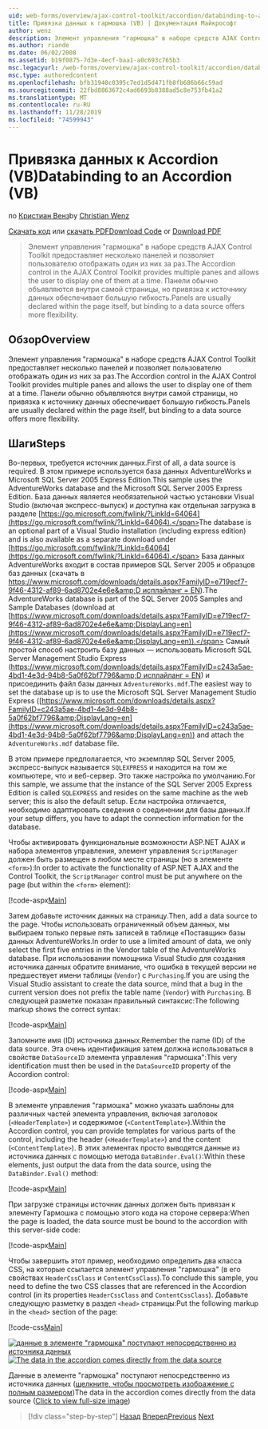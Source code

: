 ```yaml
---
uid: web-forms/overview/ajax-control-toolkit/accordion/databinding-to-an-accordion-vb
title: Привязка данных к гармошка (VB) | Документация Майкрософт
author: wenz
description: Элемент управления "гармошка" в наборе средств AJAX Control Toolkit предоставляет несколько панелей и позволяет пользователю отображать один из них за раз. Панели обычно объявляются w...
ms.author: riande
ms.date: 06/02/2008
ms.assetid: b19f0875-7d3e-4ecf-baa1-a0c693c765b3
msc.legacyurl: /web-forms/overview/ajax-control-toolkit/accordion/databinding-to-an-accordion-vb
msc.type: authoredcontent
ms.openlocfilehash: bfb31940c0395c7ed1d5d471fb8fb686b66c59ad
ms.sourcegitcommit: 22fbd8863672c4ad6693b8388ad5c8e753fb41a2
ms.translationtype: MT
ms.contentlocale: ru-RU
ms.lasthandoff: 11/28/2019
ms.locfileid: "74599943"
---
```

# <a name="databinding-to-an-accordion-vb"></a><span data-ttu-id="e2208-104">Привязка данных к Accordion (VB)</span><span class="sxs-lookup"><span data-stu-id="e2208-104">Databinding to an Accordion (VB)</span></span>

<span data-ttu-id="e2208-105">по [Кристиан Венз](https://github.com/wenz)</span><span class="sxs-lookup"><span data-stu-id="e2208-105">by [Christian Wenz](https://github.com/wenz)</span></span>

<span data-ttu-id="e2208-106">[Скачать код](https://download.microsoft.com/download/5/6/d/56d50cef-2011-4c8f-9891-7edc6dc57df9/Accordion1.vb.zip) или [скачать PDF](https://download.microsoft.com/download/6/7/1/6718d452-ff89-4d3f-a90e-c74ec2d636a3/accordion1VB.pdf)</span><span class="sxs-lookup"><span data-stu-id="e2208-106">[Download Code](https://download.microsoft.com/download/5/6/d/56d50cef-2011-4c8f-9891-7edc6dc57df9/Accordion1.vb.zip) or [Download PDF](https://download.microsoft.com/download/6/7/1/6718d452-ff89-4d3f-a90e-c74ec2d636a3/accordion1VB.pdf)</span></span>

> <span data-ttu-id="e2208-107">Элемент управления "гармошка" в наборе средств AJAX Control Toolkit предоставляет несколько панелей и позволяет пользователю отображать один из них за раз.</span><span class="sxs-lookup"><span data-stu-id="e2208-107">The Accordion control in the AJAX Control Toolkit provides multiple panes and allows the user to display one of them at a time.</span></span> <span data-ttu-id="e2208-108">Панели обычно объявляются внутри самой страницы, но привязка к источнику данных обеспечивает большую гибкость.</span><span class="sxs-lookup"><span data-stu-id="e2208-108">Panels are usually declared within the page itself, but binding to a data source offers more flexibility.</span></span>

## <a name="overview"></a><span data-ttu-id="e2208-109">Обзор</span><span class="sxs-lookup"><span data-stu-id="e2208-109">Overview</span></span>

<span data-ttu-id="e2208-110">Элемент управления "гармошка" в наборе средств AJAX Control Toolkit предоставляет несколько панелей и позволяет пользователю отображать один из них за раз.</span><span class="sxs-lookup"><span data-stu-id="e2208-110">The Accordion control in the AJAX Control Toolkit provides multiple panes and allows the user to display one of them at a time.</span></span> <span data-ttu-id="e2208-111">Панели обычно объявляются внутри самой страницы, но привязка к источнику данных обеспечивает большую гибкость.</span><span class="sxs-lookup"><span data-stu-id="e2208-111">Panels are usually declared within the page itself, but binding to a data source offers more flexibility.</span></span>

## <a name="steps"></a><span data-ttu-id="e2208-112">Шаги</span><span class="sxs-lookup"><span data-stu-id="e2208-112">Steps</span></span>

<span data-ttu-id="e2208-113">Во-первых, требуется источник данных.</span><span class="sxs-lookup"><span data-stu-id="e2208-113">First of all, a data source is required.</span></span> <span data-ttu-id="e2208-114">В этом примере используется база данных AdventureWorks и Microsoft SQL Server 2005 Express Edition.</span><span class="sxs-lookup"><span data-stu-id="e2208-114">This sample uses the AdventureWorks database and the Microsoft SQL Server 2005 Express Edition.</span></span> <span data-ttu-id="e2208-115">База данных является необязательной частью установки Visual Studio (включая экспресс-выпуск) и доступна как отдельная загрузка в разделе [https://go.microsoft.com/fwlink/?LinkId=64064](https://go.microsoft.com/fwlink/?LinkId=64064).</span><span class="sxs-lookup"><span data-stu-id="e2208-115">The database is an optional part of a Visual Studio installation (including express edition) and is also available as a separate download under [https://go.microsoft.com/fwlink/?LinkId=64064](https://go.microsoft.com/fwlink/?LinkId=64064).</span></span> <span data-ttu-id="e2208-116">База данных AdventureWorks входит в состав примеров SQL Server 2005 и образцов баз данных (скачать в [https://www.microsoft.com/downloads/details.aspx?FamilyID=e719ecf7-9f46-4312-af89-6ad8702e4e6e&amp;D исплайланг = EN](https://www.microsoft.com/downloads/details.aspx?FamilyID=e719ecf7-9f46-4312-af89-6ad8702e4e6e&amp;DisplayLang=en)).</span><span class="sxs-lookup"><span data-stu-id="e2208-116">The AdventureWorks database is part of the SQL Server 2005 Samples and Sample Databases (download at [https://www.microsoft.com/downloads/details.aspx?FamilyID=e719ecf7-9f46-4312-af89-6ad8702e4e6e&amp;DisplayLang=en](https://www.microsoft.com/downloads/details.aspx?FamilyID=e719ecf7-9f46-4312-af89-6ad8702e4e6e&amp;DisplayLang=en)).</span></span> <span data-ttu-id="e2208-117">Самый простой способ настроить базу данных — использовать Microsoft SQL Server Management Studio Express ([https://www.microsoft.com/downloads/details.aspx?FamilyID=c243a5ae-4bd1-4e3d-94b8-5a0f62bf7796&amp;D исплайланг = EN](https://www.microsoft.com/downloads/details.aspx?FamilyID=c243a5ae-4bd1-4e3d-94b8-5a0f62bf7796&amp;DisplayLang=en)) и присоединить файл базы данных `AdventureWorks.mdf`.</span><span class="sxs-lookup"><span data-stu-id="e2208-117">The easiest way to set the database up is to use the Microsoft SQL Server Management Studio Express ([https://www.microsoft.com/downloads/details.aspx?FamilyID=c243a5ae-4bd1-4e3d-94b8-5a0f62bf7796&amp;DisplayLang=en](https://www.microsoft.com/downloads/details.aspx?FamilyID=c243a5ae-4bd1-4e3d-94b8-5a0f62bf7796&amp;DisplayLang=en)) and attach the `AdventureWorks.mdf` database file.</span></span>

<span data-ttu-id="e2208-118">В этом примере предполагается, что экземпляр SQL Server 2005, экспресс-выпуск называется `SQLEXPRESS` и находится на том же компьютере, что и веб-сервер. Это также настройка по умолчанию.</span><span class="sxs-lookup"><span data-stu-id="e2208-118">For this sample, we assume that the instance of the SQL Server 2005 Express Edition is called `SQLEXPRESS` and resides on the same machine as the web server; this is also the default setup.</span></span> <span data-ttu-id="e2208-119">Если настройка отличается, необходимо адаптировать сведения о соединении для базы данных.</span><span class="sxs-lookup"><span data-stu-id="e2208-119">If your setup differs, you have to adapt the connection information for the database.</span></span>

<span data-ttu-id="e2208-120">Чтобы активировать функциональные возможности ASP.NET AJAX и набора элементов управления, элемент управления `ScriptManager` должен быть размещен в любом месте страницы (но в элементе `<form>`):</span><span class="sxs-lookup"><span data-stu-id="e2208-120">In order to activate the functionality of ASP.NET AJAX and the Control Toolkit, the `ScriptManager` control must be put anywhere on the page (but within the `<form>` element):</span></span>

[!code-aspx[Main](databinding-to-an-accordion-vb/samples/sample1.aspx)]

<span data-ttu-id="e2208-121">Затем добавьте источник данных на страницу.</span><span class="sxs-lookup"><span data-stu-id="e2208-121">Then, add a data source to the page.</span></span> <span data-ttu-id="e2208-122">Чтобы использовать ограниченный объем данных, мы выбираем только первые пять записей в таблице «Поставщик» базы данных AdventureWorks.</span><span class="sxs-lookup"><span data-stu-id="e2208-122">In order to use a limited amount of data, we only select the first five entries in the Vendor table of the AdventureWorks database.</span></span> <span data-ttu-id="e2208-123">При использовании помощника Visual Studio для создания источника данных обратите внимание, что ошибка в текущей версии не предшествует имени таблицы (`Vendor`) с `Purchasing`.</span><span class="sxs-lookup"><span data-stu-id="e2208-123">If you are using the Visual Studio assistant to create the data source, mind that a bug in the current version does not prefix the table name (`Vendor`) with `Purchasing`.</span></span> <span data-ttu-id="e2208-124">В следующей разметке показан правильный синтаксис:</span><span class="sxs-lookup"><span data-stu-id="e2208-124">The following markup shows the correct syntax:</span></span>

[!code-aspx[Main](databinding-to-an-accordion-vb/samples/sample2.aspx)]

<span data-ttu-id="e2208-125">Запомните имя (ID) источника данных.</span><span class="sxs-lookup"><span data-stu-id="e2208-125">Remember the name (ID) of the data source.</span></span> <span data-ttu-id="e2208-126">Эта очень идентификация затем должна использоваться в свойстве `DataSourceID` элемента управления "гармошка":</span><span class="sxs-lookup"><span data-stu-id="e2208-126">This very identification must then be used in the `DataSourceID` property of the Accordion control:</span></span>

[!code-aspx[Main](databinding-to-an-accordion-vb/samples/sample3.aspx)]

<span data-ttu-id="e2208-127">В элементе управления "гармошка" можно указать шаблоны для различных частей элемента управления, включая заголовок (`<HeaderTemplate>`) и содержимое (`<ContentTemplate>`).</span><span class="sxs-lookup"><span data-stu-id="e2208-127">Within the Accordion control, you can provide templates for various parts of the control, including the header (`<HeaderTemplate>`) and the content (`<ContentTemplate>`).</span></span> <span data-ttu-id="e2208-128">В этих элементах просто выводятся данные из источника данных с помощью метода `DataBinder.Eval()`:</span><span class="sxs-lookup"><span data-stu-id="e2208-128">Within these elements, just output the data from the data source, using the `DataBinder.Eval()` method:</span></span>

[!code-aspx[Main](databinding-to-an-accordion-vb/samples/sample4.aspx)]

<span data-ttu-id="e2208-129">При загрузке страницы источник данных должен быть привязан к элементу Гармошка с помощью этого кода на стороне сервера:</span><span class="sxs-lookup"><span data-stu-id="e2208-129">When the page is loaded, the data source must be bound to the accordion with this server-side code:</span></span>

[!code-aspx[Main](databinding-to-an-accordion-vb/samples/sample5.aspx)]

<span data-ttu-id="e2208-130">Чтобы завершить этот пример, необходимо определить два класса CSS, на которые ссылается элемент управления "гармошка" (в его свойствах `HeaderCssClass` и `ContentCssClass`).</span><span class="sxs-lookup"><span data-stu-id="e2208-130">To conclude this sample, you need to define the two CSS classes that are referenced in the Accordion control (in its properties `HeaderCssClass` and `ContentCssClass`).</span></span> <span data-ttu-id="e2208-131">Добавьте следующую разметку в раздел `<head>` страницы:</span><span class="sxs-lookup"><span data-stu-id="e2208-131">Put the following markup in the `<head>` section of the page:</span></span>

[!code-css[Main](databinding-to-an-accordion-vb/samples/sample6.css)]

<span data-ttu-id="e2208-132">[![данные в элементе "гармошка" поступают непосредственно из источника данных](databinding-to-an-accordion-vb/_static/image2.png)](databinding-to-an-accordion-vb/_static/image1.png)</span><span class="sxs-lookup"><span data-stu-id="e2208-132">[![The data in the accordion comes directly from the data source](databinding-to-an-accordion-vb/_static/image2.png)](databinding-to-an-accordion-vb/_static/image1.png)</span></span>

<span data-ttu-id="e2208-133">Данные в элементе "гармошка" поступают непосредственно из источника данных ([щелкните, чтобы просмотреть изображение с полным размером](databinding-to-an-accordion-vb/_static/image3.png))</span><span class="sxs-lookup"><span data-stu-id="e2208-133">The data in the accordion comes directly from the data source ([Click to view full-size image](databinding-to-an-accordion-vb/_static/image3.png))</span></span>

> [!div class="step-by-step"]
> <span data-ttu-id="e2208-134">[Назад](dynamically-adding-an-accordion-pane-cs.md)
> [Вперед](dynamically-adding-an-accordion-pane-vb.md)</span><span class="sxs-lookup"><span data-stu-id="e2208-134">[Previous](dynamically-adding-an-accordion-pane-cs.md)
[Next](dynamically-adding-an-accordion-pane-vb.md)</span></span>
